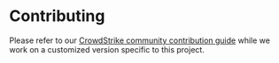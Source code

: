 # Contributing

Please refer to our [CrowdStrike community contribution guide](https://github.com/CrowdStrike/community/blob/main/docs/contributing.md) while we work on a customized version specific to this project.
